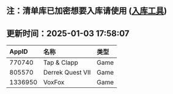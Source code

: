 ## 注：清单库已加密想要入库请使用 ([入库工具](https://github.com/BlankTMing/ManifestAutoUpdate/releases))

## 更新时间：2025-01-03 17:58:07
| AppID | 名称 | 类型  |
| :-------------------- | :----------------------------- | :----------- |
| 770740 | Tap & Clapp| Game |
| 805570 | Derrek Quest VII| Game |
| 1336950 | VoxFox| Game |
